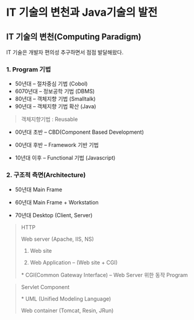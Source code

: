 # IT 기술의 변천과 Java기술의 발전



## IT 기술의 변천(Computing Paradigm)

IT 기술은 개발자 편의성 추구하면서 점점 발달해왔다.

### 1. Program 기법

+ 50년대 – 절차중심 기법 (Cobol)
+ 6070년대 – 정보공학 기법 (DBMS)
+ 80년대 – 객체지향 기법  (Smalltalk)
+ 90년대 – 객체지향 기법 확산 (Java)

>  객체지향기법 : Reusable

+ 00년대 초반 – CBD(Component Based Development)

+ 00년대 후반 – Framework 기반 기법
+ 10년대 이후 – Functional 기법 (Javascript)



### 2. 구조적 측면(Architecture)

+ 50년대 Main Frame

+ 60년대 Main Frame + Workstation

+ 70년대 Desktop (Client, Server)



> HTTP
>
> Web server (Apache, IIS, NS)
>
> 1) Web site
>
> 2) Web Application – (Web site + CGI)
>
> \* CGI(Common Gateway Interface) – Web Server 위한 동작 Program

 

> Servlet Component
>
>  \* UML (Unified Modeling Language)
>
>  Web container (Tomcat, Resin, JRun)

 